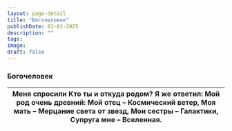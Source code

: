 ```yaml
---
layout: page-detail
title: "Богочеловек"
publishDate: 01-01-2025
description: ""
tags:
image:
draft: false
---
```


### Богочеловек

| Меня спросили  Кто ты и откуда родом?  Я же ответил:  Мой род очень древний:  Мой отец –  Космический ветер,  Моя мать –  Мерцание света от звезд,  Мои сестры –  Галактики,  Супруга мне –  Вселенная. |
| ------------------------------------------------------------------------------------------------------------------------------------------------------------------------------------------------------- |
  
  
